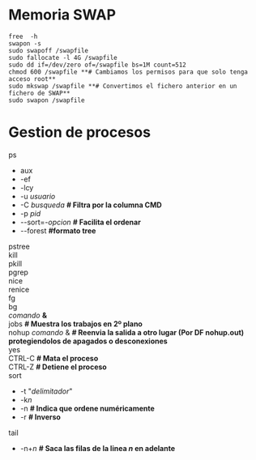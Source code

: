 # Memoria SWAP
~~~  
free  -h  
swapon -s  
sudo swapoff /swapfile  
sudo fallocate -l 4G /swapfile  
sudo dd if=/dev/zero of=/swapfile bs=1M count=512  
chmod 600 /swapfile **# Cambiamos los permisos para que solo tenga acceso root**  
sudo mkswap /swapfile **# Convertimos el fichero anterior en un fichero de SWAP**  
sudo swapon /swapfile  
~~~

# Gestion de procesos
ps  
  - aux  
  - -ef  
  - -lcy  
  - -u *usuario*  
  - -C *busqueda* **# Filtra por la columna CMD**  
  - -p *pid*
  - --sort=*-opcion* **# Facilita el ordenar**
  - --forest **#formato tree**

pstree  
kill  
pkill  
pgrep  
nice  
renice  
fg  
bg  
*comando* **&**  
jobs   **# Muestra los trabajos en 2º plano**  
nohup *comando* & **# Reenvia la salida a otro lugar (Por DF nohup.out)   protegiendolos de apagados o desconexiones**  
yes  
CTRL-C   **# Mata el proceso**  
CTRL-Z   **# Detiene el proceso**  
sort
  - -t "*delimitador*"
  - -k*n*
  - -n **# Indica que ordene numéricamente**
  - -r **# Inverso**

tail  
  - -n+*n* **# Saca las filas de la linea *n* en adelante**
